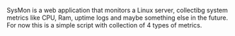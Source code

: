 SysMon is a web application that monitors a Linux server, collectibg system metrics like CPU, Ram, uptime logs and maybe something else in the future. For now this is a simple script with collection of 4 types of metrics.
